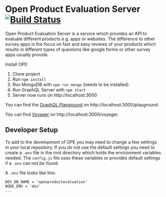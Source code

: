 # Open Product Evaluation Server [![Build Status](https://travis-ci.org/th-koeln/open-product-evaluation-server.svg?branch=master)](https://travis-ci.org/th-koeln/open-product-evaluation-server)

Open Product Evaluation Server is a service which provides an API to evaluate different products e.g. apps or websites.
The difference to other survey apps is the focus on fast and easy reviews of your products which results in different types of questions like google forms or other survey apps usually provide.

Install OPE:

1. Clone project
2. Run `npm install`
4. Run MongoDB with `npm run mongo` (needs to be installed)
5. Run GraphQL Server with `npm start`
6. Server now runs on http://localhost:3000

You can find the [GraphQL Playground](https://github.com/graphcool/graphql-playground) on http://localhost:3000/playground.

You can find [Voyager](https://github.com/graphcool/graphql-playground) on http://localhost:3000/voyager.

## Developer Setup

To add to the development of OPE you may need to change a few settings in your local repository. If you do not use the default settings you need to create a `.env` file in the root directory which holds the environment variables needed. The `config.js` file uses these variables or provides default settings if a `.env` can not be found.

A `.env` file looks like this:

```
DEV_DB_NAME = 'openproductevaluation'
NODE_ENV = 'dev'
...
```
